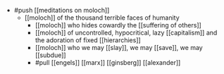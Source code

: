 - #push [[meditations on moloch]]
  - [[moloch]] of the thousand terrible faces of humanity
    - [[moloch]] who hides cowardly the [[suffering of others]]
    - [[moloch]] of uncontrolled, hypocritical, lazy [[capitalism]] and the adoration of fixed [[hierarchies]]
    - [[moloch]] who we may [[slay]], we may [[save]], we may [[subdue]]
    - #pull [[engels]] [[marx]] [[ginsberg]] [[alexander]]

